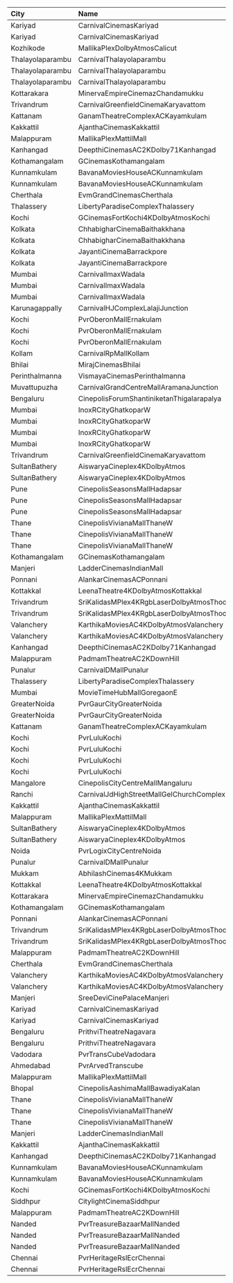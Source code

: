 | City             | Name                                                     |  Time | Type             | Price | Capacity | Booked |
| :--------------- | :------------------------------------------------------- | ----: | :--------------- | ----: | -------: | -----: |
| Kariyad          | CarnivalCinemasKariyad                                   | 09:45 | ExecutiveOffline |  140₹ |       96 |     49 |
| Kariyad          | CarnivalCinemasKariyad                                   | 09:45 | GoldLounge       |  270₹ |       32 |     16 |
| Kozhikode        | MallikaPlexDolbyAtmosCalicut                             | 10:00 | Executive        |  140₹ |      235 |    121 |
| Thalayolaparambu | CarnivalThalayolaparambu                                 | 10:15 | Executive        |   80₹ |       88 |     44 |
| Thalayolaparambu | CarnivalThalayolaparambu                                 | 10:15 | Gold             |  110₹ |      402 |    201 |
| Thalayolaparambu | CarnivalThalayolaparambu                                 | 10:15 | Platinum         |  140₹ |       84 |     43 |
| Kottarakara      | MinervaEmpireCinemazChandamukku                          | 10:15 | Diamond          |  140₹ |      210 |    134 |
| Trivandrum       | CarnivalGreenfieldCinemaKaryavattom                      | 10:25 | ExecutiveOffline |  140₹ |      119 |     63 |
| Kattanam         | GanamTheatreComplexACKayamkulam                          | 10:30 | FirstClass       |  110₹ |      129 |     97 |
| Kakkattil        | AjanthaCinemasKakkattil                                  | 10:30 | Executive        |  110₹ |      199 |     99 |
| Malappuram       | MallikaPlexMattilMall                                    | 10:30 | Executive        |  140₹ |      140 |     60 |
| Kanhangad        | DeepthiCinemasAC2KDolby71Kanhangad                       | 10:30 | GoldClass        |  130₹ |      143 |     72 |
| Kothamangalam    | GCinemasKothamangalam                                    | 11:00 | Platinum         |  130₹ |      279 |    134 |
| Kunnamkulam      | BavanaMoviesHouseACKunnamkulam                           | 11:15 | LuxuryClass      |  220₹ |       13 |      6 |
| Kunnamkulam      | BavanaMoviesHouseACKunnamkulam                           | 11:15 | PlatinumCircle   |  130₹ |      159 |     72 |
| Cherthala        | EvmGrandCinemasCherthala                                 | 11:30 | Gold             |  130₹ |      281 |    180 |
| Thalassery       | LibertyParadiseComplexThalassery                         | 11:30 | Perl             |  125₹ |      250 |    206 |
| Kochi            | GCinemasFortKochi4KDolbyAtmosKochi                       | 11:30 | Gold             |  130₹ |      182 |     89 |
| Kolkata          | ChhabigharCinemaBaithakkhana                             | 12:00 | Balcony          |   80₹ |      144 |     80 |
| Kolkata          | ChhabigharCinemaBaithakkhana                             | 12:00 | RearStall        |   60₹ |      502 |    211 |
| Kolkata          | JayantiCinemaBarrackpore                                 | 12:00 | SuperStall       |  250₹ |      183 |    145 |
| Kolkata          | JayantiCinemaBarrackpore                                 | 12:00 | Stall            |  250₹ |       39 |     39 |
| Mumbai           | CarnivalImaxWadala                                       | 12:15 | GoldOffline      |  140₹ |       84 |     42 |
| Mumbai           | CarnivalImaxWadala                                       | 12:15 | PlatinumOffline  |  160₹ |      220 |    110 |
| Mumbai           | CarnivalImaxWadala                                       | 12:15 | PremiumOffline   |  210₹ |       53 |     32 |
| Karunagappally   | CarnivalHJComplexLalajiJunction                          | 12:30 | ClassicOffline   |  150₹ |      194 |    107 |
| Kochi            | PvrOberonMallErnakulam                                   | 12:35 | Classic          |  120₹ |       53 |     35 |
| Kochi            | PvrOberonMallErnakulam                                   | 12:35 | ClassicPlus      |  150₹ |      115 |     68 |
| Kochi            | PvrOberonMallErnakulam                                   | 12:35 | Recliner         |  260₹ |       14 |      9 |
| Kollam           | CarnivalRpMallKollam                                     | 12:45 | PremiumOffline   |  180₹ |      108 |     60 |
| Bhilai           | MirajCinemasBhilai                                       | 13:00 | Executive        |  170₹ |      109 |      2 |
| Perinthalmanna   | VismayaCinemasPerinthalmanna                             | 13:00 | Platinum         |  100₹ |      111 |     85 |
| Muvattupuzha     | CarnivalGrandCentreMallAramanaJunction                   | 13:00 | ExecutiveOffline |  150₹ |      155 |     77 |
| Bengaluru        | CinepolisForumShantiniketanThigalarapalya                | 13:00 | Executive        |  220₹ |       68 |      2 |
| Mumbai           | InoxRCityGhatkoparW                                      | 13:10 | Club             |  220₹ |       63 |     35 |
| Mumbai           | InoxRCityGhatkoparW                                      | 13:10 | Executive        |  200₹ |       36 |     18 |
| Mumbai           | InoxRCityGhatkoparW                                      | 13:10 | RoyalRecliner    |  500₹ |       13 |      7 |
| Mumbai           | InoxRCityGhatkoparW                                      | 13:10 | Royal            |  240₹ |       45 |     27 |
| Trivandrum       | CarnivalGreenfieldCinemaKaryavattom                      | 13:30 | ExecutiveOffline |  160₹ |      132 |     66 |
| SultanBathery    | AiswaryaCineplex4KDolbyAtmos                             | 13:45 | SofaSeat         |  170₹ |       16 |      7 |
| SultanBathery    | AiswaryaCineplex4KDolbyAtmos                             | 13:45 | GoldClass        |  110₹ |      147 |     75 |
| Pune             | CinepolisSeasonsMallHadapsar                             | 13:50 | Normal           |  180₹ |       23 |     12 |
| Pune             | CinepolisSeasonsMallHadapsar                             | 13:50 | Executive        |  180₹ |       68 |     34 |
| Pune             | CinepolisSeasonsMallHadapsar                             | 13:50 | Premium          |  180₹ |       40 |     24 |
| Thane            | CinepolisVivianaMallThaneW                               | 13:50 | Normal           |  180₹ |       25 |     15 |
| Thane            | CinepolisVivianaMallThaneW                               | 13:50 | Executive        |  200₹ |       97 |     53 |
| Thane            | CinepolisVivianaMallThaneW                               | 13:50 | Premium          |  220₹ |       43 |     24 |
| Kothamangalam    | GCinemasKothamangalam                                    | 14:00 | Platinum         |  130₹ |      279 |    134 |
| Manjeri          | LadderCinemasIndianMall                                  | 14:15 | Executive        |  150₹ |      110 |     55 |
| Ponnani          | AlankarCinemasACPonnani                                  | 14:30 | Diamond          |  120₹ |      356 |    178 |
| Kottakkal        | LeenaTheatre4KDolbyAtmosKottakkal                        | 14:30 | Executive        |  110₹ |      186 |     92 |
| Trivandrum       | SriKalidasMPlex4KRgbLaserDolbyAtmosThoongamparaKattakada | 14:30 | DiamondSofa      |  200₹ |        4 |      2 |
| Trivandrum       | SriKalidasMPlex4KRgbLaserDolbyAtmosThoongamparaKattakada | 14:30 | Gold             |  150₹ |      170 |     84 |
| Valanchery       | KarthikaMoviesAC4KDolbyAtmosValanchery                   | 14:30 | ReclinerCircle   |  220₹ |       19 |     10 |
| Valanchery       | KarthikaMoviesAC4KDolbyAtmosValanchery                   | 14:30 | UpperCircle      |  110₹ |      339 |    167 |
| Kanhangad        | DeepthiCinemasAC2KDolby71Kanhangad                       | 14:30 | GoldClass        |  130₹ |      143 |     93 |
| Malappuram       | PadmamTheatreAC2KDownHill                                | 14:30 | Platinum         |  110₹ |      269 |    144 |
| Punalur          | CarnivalDMallPunalur                                     | 14:40 | Silver           |  130₹ |       69 |      6 |
| Thalassery       | LibertyParadiseComplexThalassery                         | 14:45 | Perl             |  125₹ |      250 |    206 |
| Mumbai           | MovieTimeHubMallGoregaonE                                | 15:15 | Mhraja           |  200₹ |       22 |      6 |
| GreaterNoida     | PvrGaurCityGreaterNoida                                  | 15:20 | Classic          |  190₹ |      101 |      2 |
| GreaterNoida     | PvrGaurCityGreaterNoida                                  | 15:20 | Prime            |  215₹ |       13 |      3 |
| Kattanam         | GanamTheatreComplexACKayamkulam                          | 15:30 | FirstClass       |  110₹ |      129 |     97 |
| Kochi            | PvrLuluKochi                                             | 16:05 | Classic          |  140₹ |       39 |     39 |
| Kochi            | PvrLuluKochi                                             | 16:05 | ClassicPlus      |  160₹ |       91 |     91 |
| Kochi            | PvrLuluKochi                                             | 16:05 | Prime            |  190₹ |       64 |     64 |
| Kochi            | PvrLuluKochi                                             | 16:05 | Recliner         |  350₹ |        9 |      8 |
| Mangalore        | CinepolisCityCentreMallMangaluru                         | 16:05 | Premium          |  150₹ |       86 |      4 |
| Ranchi           | CarnivalJdHighStreetMallGelChurchComplex                 | 16:10 | ClubOffline      |  200₹ |       32 |      5 |
| Kakkattil        | AjanthaCinemasKakkattil                                  | 16:30 | Executive        |  110₹ |      199 |     99 |
| Malappuram       | MallikaPlexMattilMall                                    | 16:30 | Executive        |  140₹ |      140 |     60 |
| SultanBathery    | AiswaryaCineplex4KDolbyAtmos                             | 16:30 | SofaSeat         |  170₹ |       16 |      7 |
| SultanBathery    | AiswaryaCineplex4KDolbyAtmos                             | 16:30 | GoldClass        |  110₹ |      147 |     72 |
| Noida            | PvrLogixCityCentreNoida                                  | 17:05 | Classic          |  320₹ |       89 |      2 |
| Punalur          | CarnivalDMallPunalur                                     | 17:15 | Silver           |  130₹ |       69 |      8 |
| Mukkam           | AbhilashCinemas4KMukkam                                  | 17:15 | Executive        |  112₹ |      300 |    150 |
| Kottakkal        | LeenaTheatre4KDolbyAtmosKottakkal                        | 18:00 | Executive        |  110₹ |      186 |     92 |
| Kottarakara      | MinervaEmpireCinemazChandamukku                          | 18:00 | Diamond          |  140₹ |      210 |    141 |
| Kothamangalam    | GCinemasKothamangalam                                    | 18:00 | Platinum         |  130₹ |      279 |    134 |
| Ponnani          | AlankarCinemasACPonnani                                  | 18:15 | Diamond          |  120₹ |      356 |    178 |
| Trivandrum       | SriKalidasMPlex4KRgbLaserDolbyAtmosThoongamparaKattakada | 18:15 | DiamondSofa      |  200₹ |        4 |      2 |
| Trivandrum       | SriKalidasMPlex4KRgbLaserDolbyAtmosThoongamparaKattakada | 18:15 | Gold             |  150₹ |      170 |     87 |
| Malappuram       | PadmamTheatreAC2KDownHill                                | 18:15 | Platinum         |  110₹ |      269 |    144 |
| Cherthala        | EvmGrandCinemasCherthala                                 | 18:30 | Gold             |  130₹ |      281 |    180 |
| Valanchery       | KarthikaMoviesAC4KDolbyAtmosValanchery                   | 18:30 | ReclinerCircle   |  220₹ |       19 |      9 |
| Valanchery       | KarthikaMoviesAC4KDolbyAtmosValanchery                   | 18:30 | UpperCircle      |  110₹ |      339 |    167 |
| Manjeri          | SreeDeviCinePalaceManjeri                                | 18:30 | Screen2          |  150₹ |      148 |     82 |
| Kariyad          | CarnivalCinemasKariyad                                   | 19:00 | ExecutiveOffline |  190₹ |       96 |     93 |
| Kariyad          | CarnivalCinemasKariyad                                   | 19:00 | GoldLounge       |  290₹ |       32 |     22 |
| Bengaluru        | PrithviTheatreNagavara                                   | 19:00 | Balcony          |  150₹ |      178 |    130 |
| Bengaluru        | PrithviTheatreNagavara                                   | 19:00 | Second           |  120₹ |      576 |    522 |
| Vadodara         | PvrTransCubeVadodara                                     | 19:05 | Prime            |  170₹ |      100 |      7 |
| Ahmedabad        | PvrArvedTranscube                                        | 19:05 | Prime            |  225₹ |      100 |     13 |
| Malappuram       | MallikaPlexMattilMall                                    | 19:15 | Executive        |  140₹ |       50 |     50 |
| Bhopal           | CinepolisAashimaMallBawadiyaKalan                        | 19:20 | Premium          |  170₹ |       30 |      1 |
| Thane            | CinepolisVivianaMallThaneW                               | 19:20 | Normal           |  210₹ |       25 |     13 |
| Thane            | CinepolisVivianaMallThaneW                               | 19:20 | Executive        |  230₹ |       97 |     49 |
| Thane            | CinepolisVivianaMallThaneW                               | 19:20 | Premium          |  250₹ |       43 |     21 |
| Manjeri          | LadderCinemasIndianMall                                  | 19:30 | Executive        |  150₹ |      110 |     55 |
| Kakkattil        | AjanthaCinemasKakkattil                                  | 19:30 | Executive        |  110₹ |      199 |     99 |
| Kanhangad        | DeepthiCinemasAC2KDolby71Kanhangad                       | 19:30 | GoldClass        |  130₹ |      143 |     94 |
| Kunnamkulam      | BavanaMoviesHouseACKunnamkulam                           | 19:40 | LuxuryClass      |  220₹ |       13 |      6 |
| Kunnamkulam      | BavanaMoviesHouseACKunnamkulam                           | 19:40 | PlatinumCircle   |  130₹ |      159 |    118 |
| Kochi            | GCinemasFortKochi4KDolbyAtmosKochi                       | 19:45 | Gold             |  130₹ |      182 |    102 |
| Siddhpur         | CitylightCinemaSiddhpur                                  | 21:00 | Gold             |  120₹ |       72 |     32 |
| Malappuram       | PadmamTheatreAC2KDownHill                                | 21:15 | Platinum         |  110₹ |      269 |    144 |
| Nanded           | PvrTreasureBazaarMallNanded                              | 22:20 | PrimePlus        |  140₹ |       41 |     41 |
| Nanded           | PvrTreasureBazaarMallNanded                              | 22:20 | Prime            |  100₹ |       50 |     50 |
| Nanded           | PvrTreasureBazaarMallNanded                              | 22:20 | Classic          |   70₹ |       35 |     35 |
| Chennai          | PvrHeritageRslEcrChennai                                 | 22:30 | Classic          |   64₹ |       16 |      9 |
| Chennai          | PvrHeritageRslEcrChennai                                 | 22:30 | Prime            |  203₹ |      141 |     70 |
